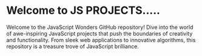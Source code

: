 # Welcome to JS PROJECTS.....

Welcome to the JavaScript Wonders GitHub repository! Dive into the world of awe-inspiring JavaScript projects that push the boundaries of creativity and functionality. From sleek web applications to innovative algorithms, this repository is a treasure trove of JavaScript brilliance.
